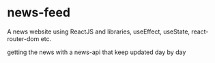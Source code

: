 # news-feed
A news website using ReactJS and libraries, useEffect, useState, react-router-dom etc.

getting the news with a news-api that keep updated day by day